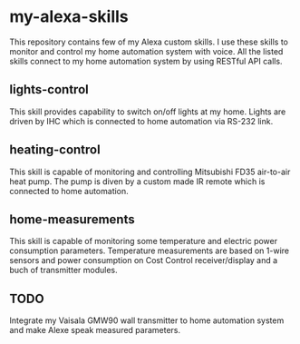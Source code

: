 # my-alexa-skills
This repository contains few of my Alexa custom skills. I use these skills to monitor and control my home automation system with voice. All the listed skills connect to my home automation system by using RESTful API calls.

## lights-control
This skill provides capability to switch on/off lights at my home. Lights are driven by IHC which is connected to home automation via RS-232 link.

## heating-control
This skill is capable of monitoring and controlling Mitsubishi FD35 air-to-air heat pump. The pump is diven by a custom made IR remote which is connected to home automation.

## home-measurements
This skill is capable of monitoring some temperature and electric power consumption parameters. Temperature measurements are based on 1-wire sensors and power consumption on Cost Control receiver/display and a buch of transmitter modules.

## TODO
Integrate my Vaisala GMW90 wall transmitter to home automation system and make Alexe speak measured parameters.
